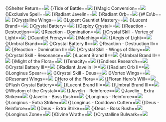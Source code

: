 {}Shelter Return==<img src="upload/mxd/Illium/Skill_Shelter_Return.png"/>
{}Tide of Battle==<img src="upload/mxd/Illium/Skill_Tide_of_Battle.png"/>
{}Magic Conversion==<img src="upload/mxd/Illium/Skill_Magic_Conversion.png"/>
{}Exclusive Spell==<img src="upload/mxd/Illium/Skill_Exclusive_Spell_(Illium).png"/>
{}Radiant Javelin==<img src="upload/mxd/Illium/Skill_Radiant_Javelin.png"/>
{}Radiant Orb==<img src="upload/mxd/Illium/Skill_Radiant_Orb.png"/>
{}# Ex\b==<img src="upload/mxd/Illium/Skill_Ex.png"/>
{}Crystalline Wings==<img src="upload/mxd/Illium/Skill_Crystalline_Wings.png"/>
{}Lucent Gauntlet Mastery==<img src="upload/mxd/Illium/Skill_Lucent_Gauntlet_Mastery.png"/>
{}Lucent Brand==<img src="upload/mxd/Illium/Skill_Lucent_Brand.png"/>
{}Crystal Battery==<img src="upload/mxd/Illium/Skill_Crystal_Battery.png"/>
{}Deploy Crystal==<img src="upload/mxd/Illium/Skill_Deploy_Crystal.png"/>
{}Reaction - Destruction==<img src="upload/mxd/Illium/Skill_Reaction_-_Destruction.png"/>
{}Reaction - Domination==<img src="upload/mxd/Illium/Skill_Reaction_-_Domination.png"/>
{}Crystal Skill - Vortex of Light==<img src="upload/mxd/Illium/Skill_Crystal_Skill_-_Vortex_of_Light.png"/>
{}Gauntlet Frenzy==<img src="upload/mxd/Illium/Skill_Gauntlet_Frenzy.png"/>
{}Machina==<img src="upload/mxd/Illium/Skill_Machina.png"/>
{}Aegis of Light==<img src="upload/mxd/Illium/Skill_Aegis_of_Light.png"/>
{}Umbral Brand==<img src="upload/mxd/Illium/Skill_Umbral_Brand.png"/>
{}Crystal Battery II==<img src="upload/mxd/Illium/Skill_Crystal_Battery_II.png"/>
{}Reaction - Destruction II==<img src="upload/mxd/Illium/Skill_Reaction_-_Destruction_II.png"/>
{}Reaction - Domination II==<img src="upload/mxd/Illium/Skill_Reaction_-_Domination_II.png"/>
{}Crystal Skill - Wings of Glory==<img src="upload/mxd/Illium/Skill_Crystal_Skill_-_Wings_of_Glory.png"/>
{}Crystal Skill - Resonance==<img src="upload/mxd/Illium/Skill_Crystal_Skill_-_Resonance.png"/>
{}Lucent Brand II==<img src="upload/mxd/Illium/Skill_Lucent_Brand_II.png"/>
{}Umbral Brand II==<img src="upload/mxd/Illium/Skill_Umbral_Brand_II.png"/>
{}Might of the Flora==<img src="upload/mxd/Illium/Skill_Might_of_the_Flora.png"/>
{}Tenacity==<img src="upload/mxd/Illium/Skill_Tenacity.png"/>
{}Endless Research==<img src="upload/mxd/Illium/Skill_Endless_Research.png"/>
{}Crystal Battery III==<img src="upload/mxd/Illium/Skill_Crystal_Battery_III.png"/>
{}Radiant Javelin II==<img src="upload/mxd/Illium/Skill_Radiant_Javelin_II.png"/>
{}Radiant Orb II==<img src="upload/mxd/Illium/Skill_Radiant_Orb_II.png"/>
{}Longinus Spear==<img src="upload/mxd/Illium/Skill_Longinus_Spear.png"/>
{}Crystal Skill - Deus==<img src="upload/mxd/Illium/Skill_Crystal_Skill_-_Deus.png"/>
{}Vortex Wings==<img src="upload/mxd/Illium/Skill_Vortex_Wings.png"/>
{}Resonant Wings==<img src="upload/mxd/Illium/Skill_Resonant_Wings.png"/>
{}Hero of the Flora==<img src="upload/mxd/Illium/Skill_Hero_of_the_Flora_(Illium).png"/>
{}Floran Hero's Will==<img src="upload/mxd/Illium/Skill_Floran_Hero's_Will_(Illium).png"/>
{}Flash Crystal Battery==<img src="upload/mxd/Illium/Skill_Flash_Crystal_Battery.png"/>
{}Lucent Brand III==<img src="upload/mxd/Illium/Skill_Lucent_Brand_III.png"/>
{}Umbral Brand III==<img src="upload/mxd/Illium/Skill_Umbral_Brand_III.png"/>
{}Wisdom of the Crystal==<img src="upload/mxd/Illium/Skill_Wisdom_of_the_Crystal.png"/>
{}Javelin - Reinforce==<img src="upload/mxd/Illium/Skill_Javelin_-_Reinforce.png"/>
{}Javelin - Extra Strike==<img src="upload/mxd/Illium/Skill_Javelin_-_Extra_Strike.png"/>
{}Javelin - Boss Rush==<img src="upload/mxd/Illium/Skill_Javelin_-_Boss_Rush.png"/>
{}Longinus - Reinforce==<img src="upload/mxd/Illium/Skill_Longinus_-_Reinforce.png"/>
{}Longinus - Extra Strike==<img src="upload/mxd/Illium/Skill_Longinus_-_Extra_Strike.png"/>
{}Longinus - Cooldown Cutter==<img src="upload/mxd/Illium/Skill_Longinus_-_Cooldown_Cutter.png"/>
{}Deus - Reinforce==<img src="upload/mxd/Illium/Skill_Deus_-_Reinforce.png"/>
{}Deus - Extra Strike==<img src="upload/mxd/Illium/Skill_Deus_-_Extra_Strike.png"/>
{}Deus - Boss Rush==<img src="upload/mxd/Illium/Skill_Deus_-_Boss_Rush.png"/>
{}Longinus Zone==<img src="upload/mxd/Illium/Skill_Longinus_Zone.png"/>
{}Divine Wrath==<img src="upload/mxd/Illium/Skill_Divine_Wrath_(Illium).png"/>
{}Crystalline Bulwark==<img src="upload/mxd/Illium/Skill_Crystalline_Bulwark.png"/>